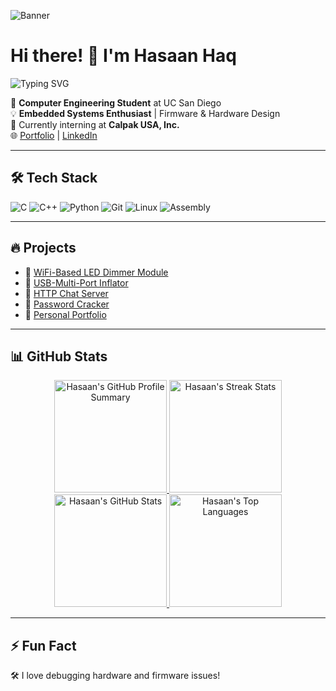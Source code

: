 ![Banner](https://media1.tenor.com/m/1glY_gyV1zwAAAAC/initial-d-takumi-fujiwara.gif)





# Hi there! 👋 I'm Hasaan Haq 
![Typing SVG](https://readme-typing-svg.herokuapp.com?size=25&color=34D399&lines=Embedded+Systems+Engineer;Firmware+Developer;Hardware+Enthusiast)

🚀 **Computer Engineering Student** at UC San Diego  
💡 **Embedded Systems Enthusiast** | Firmware & Hardware Design  
🔭 Currently interning at **Calpak USA, Inc.**  
🌐 [Portfolio](https://hasaanhaq04.github.io/hasaanhaq_portfolio/) | [LinkedIn](https://www.linkedin.com/in/hasaanhaq/)

---
## 🛠 Tech Stack
![C](https://img.shields.io/badge/-C-00599C?style=flat-square&logo=c)
![C++](https://img.shields.io/badge/-C++-00599C?style=flat-square&logo=c%2B%2B)
![Python](https://img.shields.io/badge/-Python-3776AB?style=flat-square&logo=python)
![Git](https://img.shields.io/badge/-Git-F05032?style=flat-square&logo=git)
![Linux](https://img.shields.io/badge/-Linux-FCC624?style=flat-square&logo=linux)
![Assembly](https://img.shields.io/badge/-Assembly-000000?style=flat-square)

---
## 🔥 Projects
- 🔹 [WiFi-Based LED Dimmer Module](https://github.com/hasaanhaq)
- 🔹 [USB-Multi-Port Inflator](https://github.com/hasaanhaq)
- 🔹 [HTTP Chat Server](https://github.com/hasaanhaq/chatserver)
- 🔹 [Password Cracker](https://github.com/hasaanhaq/password_cracker)
- 🔹 [Personal Portfolio](https://github.com/hasaanhaq/hasaanhaq_portfolio)

---
## 📊 GitHub Stats  
<div align="center">
  
  <a href="https://github.com/hasaanhaq">
    <img height="180em" src="https://github-profile-summary-cards.vercel.app/api/cards/profile-details?username=hasaanhaq&theme=radical" alt="Hasaan's GitHub Profile Summary"/>
  </a>

  <a href="https://github.com/hasaanhaq">
    <img height="180em" src="https://github-readme-streak-stats.herokuapp.com/?user=hasaanhaq&theme=radical&hide_border=true" alt="Hasaan's Streak Stats"/>
  </a>

  <a href="https://github.com/hasaanhaq">
    <img height="180em" src="https://github-readme-stats.vercel.app/api?username=hasaanhaq&show_icons=true&theme=radical&hide_border=true" alt="Hasaan's GitHub Stats"/>
  </a>

  <a href="https://github.com/hasaanhaq">
    <img height="180em" src="https://github-readme-stats.vercel.app/api/top-langs/?username=hasaanhaq&layout=compact&theme=radical&hide_border=true" alt="Hasaan's Top Languages"/>
  </a>

</div>





---
## ⚡ Fun Fact
🛠 I love debugging hardware and firmware issues!
